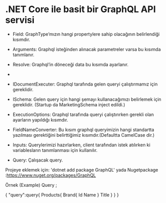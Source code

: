 # .NET Core ile basit bir GraphQL API servisi

- Field: GraphType’mızın hangi propertylere sahip olacağının belirlendiği kısımdır.

- Arguments: Graphql isteğinden alınacak parametreler varsa bu kısımda tanımlanır.

- Resolve: Graphql’in döneceği data bu kısımda ayarlanır.
- 
- IDocumentExecuter: Graphql tarafında gelen queryi çalıştırmamız için gereklidir.

- ISchema: Gelen query için hangi şemayı kullanacağımızı belirlemek için gereklidir. (Startup da MarketingSchema inject edildi.)

- ExecutionOptions: Graphql tarafında queryi çalıştırırken gerekli olan ayarların yapıldığı kısımdır.

- FieldNameConverter: Bu kısım graphql queryimizin hangi standartta yazılması gerektiğini belirttiğimiz kısımdır.(Defaultta CamelCase dir.)

- Inputs: Querylerimizi hazırlarken, client tarafından istek atılırken ki variablesların tanımlanması için kullanılır.

 - Query: Çalışacak query.


Projeye eklemek için: 'dotnet add package GraphQL' yada Nugetpackage :https://www.nuget.org/packages/GraphQL

Örnek (Example) Query ;

 {
    "query":query{
        Products{
            Brand{
                Id
                Name
            }
            Title
        }
    }
}
